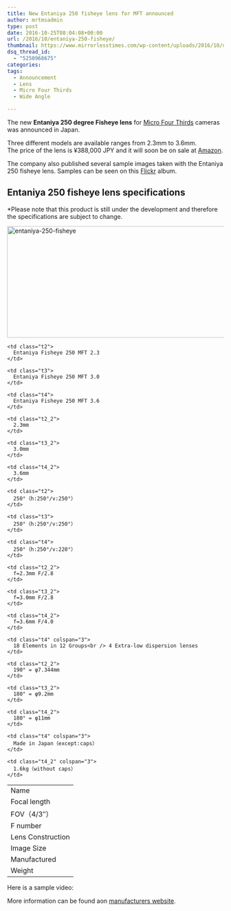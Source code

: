 ```yaml
---
title: New Entaniya 250 fisheye lens for MFT announced
author: mrtmsadmin
type: post
date: 2016-10-25T08:04:08+00:00
url: /2016/10/entaniya-250-fisheye/
thumbnail: https://www.mirrorlesstimes.com/wp-content/uploads/2016/10/unnamed.jpg
dsq_thread_id:
  - "5250968675"
categories:
tags:
  - Announcement
  - Lens
  - Micro Four Thirds
  - Wide Angle

---
```

The new **Entaniya 250 degree Fisheye lens** for [Micro Four Thirds][1] cameras was announced in Japan.

Three different models are available ranges from 2.3mm to 3.6mm. The price of the lens is ¥388,000 JPY and it will soon be on sale at <a href="http://amzn.to/2eGtUH6" rel="nofollow">Amazon</a>.

The company also published several sample images taken with the Entaniya 250 fisheye lens. Samples can be seen on this <a href="https://www.flickr.com/photos/134236788@N08/sets/72157675262488866" target="_blank" rel="external">Flickr</a> album.<!--more-->

## Entaniya 250 fisheye lens specifications

<p class="note">
  *Please note that this product is still under the development and therefore the specifications are subject to change.
</p>

<p class="note">
  <a href="https://i2.wp.com/www.mirrorlesstimes.com/wp-content/uploads/2016/10/entaniya-250-fisheye.png?ssl=1"><img class="aligncenter size-full wp-image-670" src="https://i2.wp.com/www.mirrorlesstimes.com/wp-content/uploads/2016/10/entaniya-250-fisheye.png?resize=600%2C259&#038;ssl=1" alt="entaniya-250-fisheye" width="600" height="259" srcset="https://i2.wp.com/www.mirrorlesstimes.com/wp-content/uploads/2016/10/entaniya-250-fisheye.png?w=647&ssl=1 647w, https://i2.wp.com/www.mirrorlesstimes.com/wp-content/uploads/2016/10/entaniya-250-fisheye.png?resize=300%2C129&ssl=1 300w" sizes="(max-width: 600px) 100vw, 600px" data-recalc-dims="1" /></a>
</p>

<table  class="table table table-hover" >
  <tr>
    <td class="t1">
      Name
    </td>
    
    <td class="t2">
      Entaniya Fisheye 250 MFT 2.3
    </td>
    
    <td class="t3">
      Entaniya Fisheye 250 MFT 3.0
    </td>
    
    <td class="t4">
      Entaniya Fisheye 250 MFT 3.6
    </td>
  </tr>
  
  <tr>
    <td class="t1_2">
      Focal length
    </td>
    
    <td class="t2_2">
      2.3mm
    </td>
    
    <td class="t3_2">
      3.0mm
    </td>
    
    <td class="t4_2">
      3.6mm
    </td>
  </tr>
  
  <tr>
    <td class="t1">
      FOV（4/3&#8243;）
    </td>
    
    <td class="t2">
      250°（h:250°/v:250°）
    </td>
    
    <td class="t3">
      250°（h:250°/v:250°）
    </td>
    
    <td class="t4">
      250°（h:250°/v:220°）
    </td>
  </tr>
  
  <tr>
    <td class="t1_2">
      F number
    </td>
    
    <td class="t2_2">
      f=2.3mm F/2.8
    </td>
    
    <td class="t3_2">
      f=3.0mm F/2.8
    </td>
    
    <td class="t4_2">
      f=3.6mm F/4.0
    </td>
  </tr>
  
  <tr>
    <td class="t1">
      Lens Construction
    </td>
    
    <td class="t4" colspan="3">
      18 Elements in 12 Groups<br /> 4 Extra-low dispersion lenses
    </td>
  </tr>
  
  <tr>
    <td class="t1_2">
      Image Size
    </td>
    
    <td class="t2_2">
      190° = φ7.344mm
    </td>
    
    <td class="t3_2">
      180° = φ9.2mm
    </td>
    
    <td class="t4_2">
      180° = φ11mm
    </td>
  </tr>
  
  <tr>
    <td class="t1">
      Manufactured
    </td>
    
    <td class="t4" colspan="3">
      Made in Japan（except:caps）
    </td>
  </tr>
  
  <tr>
    <td class="t1_2">
      Weight
    </td>
    
    <td class="t4_2" colspan="3">
      1.6kg（without caps）
    </td>
  </tr>
</table>

Here is a sample video:



More information can be found aon [manufacturers website][2].

 [1]: https://www.mirrorlesstimes.com/tags/micro-four-thirds/
 [2]: http://www.entapano.com/en/fisheyelens/microfourthirds_fisheyelens.html